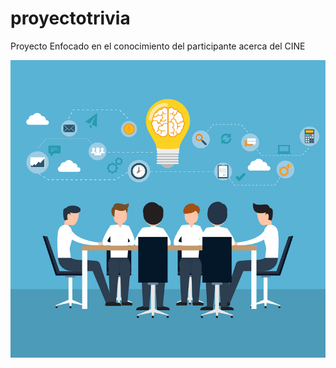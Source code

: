 # proyectotrivia
Proyecto Enfocado en el conocimiento del participante acerca del CINE

![](trabajoequipo.png)
